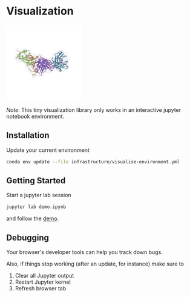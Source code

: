 # Visualization

<img src="resources/7bz5.png" style="height:200px;width:200px" alt="Visualization of protein 7BZ5"/>

*Note*:
This tiny visualization library only works in an interactive jupyter notebook environment.


## Installation

Update your current environment
```bash
conda env update --file infrastructure/visualise-environment.yml
```

## Getting Started

Start a jupyter lab session 
```bash
jupyter lab demo.ipynb
```
and follow the [demo](demo.ipynb).

## Debugging

Your browser's developer tools can help you track down bugs.

Also, if things stop working (after an update, for instance) make sure to 
1. Clear all Jupyter output
2. Restart Jupyter kernel 
3. Refresh browser tab 
